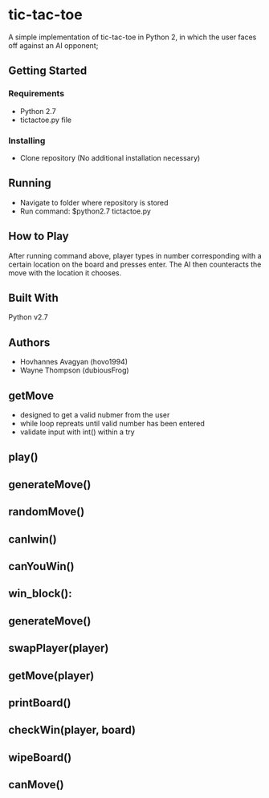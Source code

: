 # tic-tac-toe
A simple implementation of tic-tac-toe in Python 2, in which the user faces off against an AI opponent;

## Getting Started
### Requirements
- Python 2.7
- tictactoe.py file

### Installing
- Clone repository (No additional installation necessary)

## Running
- Navigate to folder where repository is stored
- Run command: $python2.7 tictactoe.py

## How to Play
After running command above, player types in number corresponding with a certain location on the board and presses enter. The AI then counteracts the move with the location it chooses.

## Built With
Python v2.7

## Authors
- Hovhannes Avagyan (hovo1994)
- Wayne Thompson (dubiousFrog)

## getMove
- designed to get a valid nubmer from the user
- while loop repreats until valid number has been entered
- validate input with int() within a try 

## play()

## generateMove()
## randomMove()
## canIwin()
## canYouWin()
## win_block():
## generateMove()
## swapPlayer(player)
## getMove(player)
## printBoard()
## checkWin(player, board)
## wipeBoard()
## canMove()